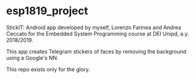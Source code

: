 # esp1819_project

StickIT: Android app developed by myself, Lorenzo Farinea and Andrea Ceccato 
for the Embedded System Programming course at DEI Unipd, a.y. 2018/2019.

This app creates Telegram stickers of faces by removing the background using a 
Google's NN.

This repo exists only for the glory.
